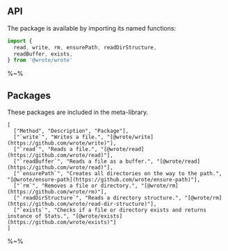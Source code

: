 ## API

The package is available by importing its named functions:

```js
import {
  read, write, rm, ensurePath, readDirStructure,
  readBuffer, exists,
} from '@wrote/wrote'
```

%~%

## Packages

These packages are included in the meta-library.

```table
[
  ["Method", "Description", "Package"],
  ["`write`", "Writes a file.", "[@wrote/write](https://github.com/wrote/write)"],
  ["`read`", "Reads a file.", "[@wrote/read](https://github.com/wrote/read)"],
  ["`readBuffer`", "Reads a file as a buffer.", "[@wrote/read](https://github.com/wrote/read)"],
  ["`ensurePath`", "Creates all directories on the way to the path.", "[@wrote/ensure-path](https://github.com/wrote/ensure-path)"],
  ["`rm`", "Removes a file or directory.", "[@wrote/rm](https://github.com/wrote/rm)"],
  ["`readDirStructure`", "Reads a directory structure.", "[@wrote/rm](https://github.com/wrote/read-dir-structure)"],
  ["`exists`", "Checks if a file or directory exists and returns instance of Stats.", "[@wrote/exists](https://github.com/wrote/exists)"]
]
```

%~%